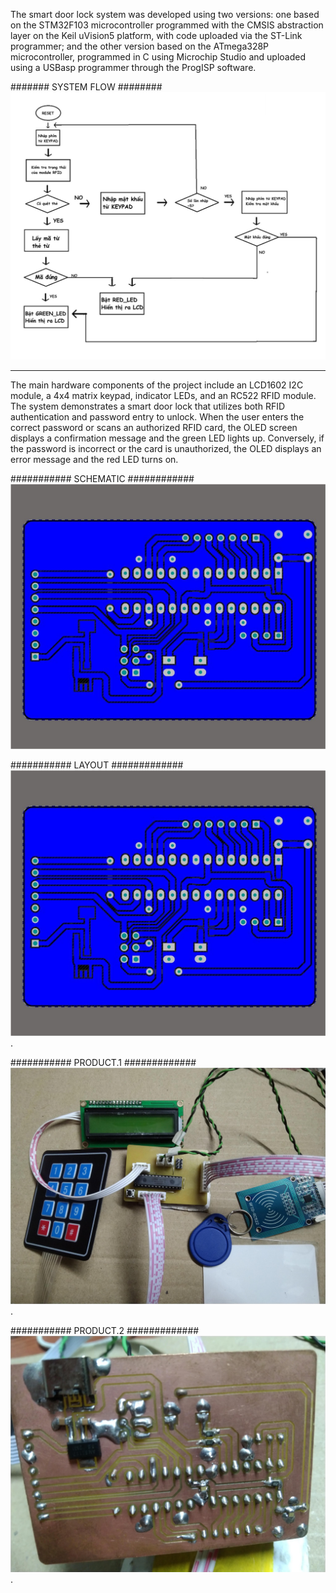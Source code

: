 The smart door lock system was developed using two versions: one based on the STM32F103 microcontroller programmed with the CMSIS abstraction layer on the Keil uVision5 platform, with code uploaded via the ST-Link programmer; and the other version based on the ATmega328P microcontroller, programmed in C using Microchip Studio and uploaded using a USBasp programmer through the ProgISP software.

####### SYSTEM FLOW ########
![Smart Door Lock](ATmega328P_Register/SmartLock_ATmega328P.png)

-------------------------------------------------------------------------------------------------------------------------------------------------------------------------------------------------------------------------------------------------------------------------------------------------

The main hardware components of the project include an LCD1602 I2C module, a 4x4 matrix keypad, indicator LEDs, and an RC522 RFID module. The system demonstrates a smart door lock that utilizes both RFID authentication and password entry to unlock. When the user enters the correct password or scans an authorized RFID card, the OLED screen displays a confirmation message and the green LED lights up. Conversely, if the password is incorrect or the card is unauthorized, the OLED displays an error message and the red LED turns on.


########### SCHEMATIC ############
![Smart Door Lock](PCB/PCB_Layout.png)

########### LAYOUT #############
![Smart Door Lock](PCB/PCB_Layout.png).

########### PRODUCT.1 #############
![Smart Door Lock](PCB/Product01.png).

########### PRODUCT.2 #############
![Smart Door Lock](PCB/Product02.png).

